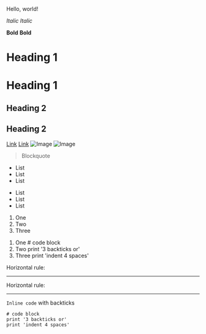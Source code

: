 Hello, world!

*Italic*
_Italic_

**Bold**
__Bold__

# Heading 1
Heading 1
========
## Heading 2
Heading 2
--------

[Link](https://www.youtube.com/watch?v=GZqizez1Dzs)
[Link][1]
![Image](https://commonmark.org/help/images/favicon.png)
![Image][2]
> Blockquote

* List
* List
* List
- List
- List
- List
1. One
2. Two
3. Three
1) One    # code block
2) Two    print '3 backticks or'
3) Three  print 'indent 4 spaces'

[1]: https://www.youtube.com/watch?v=GZqizez1Dzs
[2]: https://commonmark.org/help/images/favicon.png

Horizontal rule:
***
Horizontal rule:
___

`Inline code` with backticks

```
# code block
print '3 backticks or'
print 'indent 4 spaces'
```

